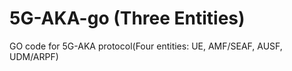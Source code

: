 # 5G-AKA-go (Three Entities)
GO code for 5G-AKA protocol(Four entities: UE, AMF/SEAF, AUSF, UDM/ARPF)

